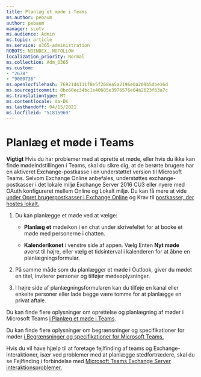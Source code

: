 ```yaml
---
title: Planlæg et møde i Teams
ms.author: pebaum
author: pebaum
manager: scotv
ms.audience: Admin
ms.topic: article
ms.service: o365-administration
ROBOTS: NOINDEX, NOFOLLOW
localization_priority: Normal
ms.collection: Adm_O365
ms.custom:
- "2678"
- "9000736"
ms.openlocfilehash: 76921d4111f8e5f268ea5a2196e0a209b5dbe16d
ms.sourcegitcommit: 8bc60ec34bc1e40685e3976576e04a2623f63a7c
ms.translationtype: MT
ms.contentlocale: da-DK
ms.lasthandoff: 04/15/2021
ms.locfileid: "51815969"
---
```

# <a name="schedule-a-meeting-in-teams"></a>Planlæg et møde i Teams

**Vigtigt** Hvis du har problemer med at oprette et møde, eller hvis du ikke kan finde mødeindstillingen i Teams, skal du sikre dig, at de berørte brugere har en aktiveret Exchange-postkasse i en understøttet version til Microsoft Teams. Selvom Exchange Online anbefales, understøttes exchange-postkasser i det lokale miljø Exchange Server 2016 CU3 eller nyere med OAuth konfigureret mellem Online og Lokalt miljø. Du kan få mere at vide [under Opret brugerpostkasser i Exchange Online](https://docs.microsoft.com/exchange/recipients-in-exchange-online/create-user-mailboxes) og Krav til [postkasser, der hostes lokalt.](https://docs.microsoft.com/microsoftteams/exchange-teams-interact#requirements-for-mailboxes-hosted-on-premises) 

1. Du kan planlægge et møde ved at vælge:

    - **Planlæg et** mødeikon i en chat under skrivefeltet for at booke et møde med personerne i chatten.

    - **Kalenderikonet** i venstre side af appen. Vælg Enten **Nyt møde** øverst til højre, eller vælg et tidsinterval i kalenderen for at åbne en planlægningsformular.

2. På samme måde som du planlægger et møde i Outlook, giver du mødet en titel, inviterer personer og tilføjer mødeoplysninger.

3. I højre side af planlægningsformularen kan du tilføje en kanal eller enkelte personer eller lade begge være tomme for at planlægge en privat aftale.

Du kan finde flere oplysninger om oprettelse og planlægning af møder i Microsoft Teams [i Planlæg et møde i Teams](https://support.office.com/article/Schedule-a-meeting-in-Teams-943507a9-8583-4c58-b5d2-8ec8265e04e5).

Du kan finde flere oplysninger om begrænsninger og specifikationer for møder [i Begrænsninger og specifikationer for Microsoft Teams.](https://docs.microsoft.com/microsoftteams/limits-specifications-teams#meetings-and-calls)

Hvis du vil have hjælp til at foretage fejlfinding af teams og Exchange-interaktioner, især ved problemer med at planlægge stedfortrædere, skal du se Fejlfinding i forbindelse med [Microsoft Teams Exchange Server interaktionsproblemer.](https://docs.microsoft.com/microsoftteams/troubleshoot/known-issues/teams-exchange-interaction-issue)